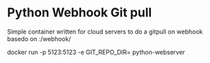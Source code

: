 # Python Webhook Git pull
Simple container written for cloud servers to do a gitpull on webhook basedo on <url>:<port>/webhook/<subpath>

docker run -p 5123:5123 -e GIT_REPO_DIR=<repodir> python-webserver 